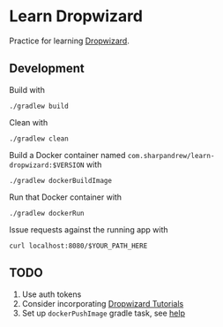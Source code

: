 # Learn Dropwizard

Practice for learning [Dropwizard](http://dropwizard.io).

## Development

Build with

    ./gradlew build

Clean with

    ./gradlew clean

Build a Docker container named
`com.sharpandrew/learn-dropwizard:$VERSION` with

    ./gradlew dockerBuildImage

Run that Docker container with

    ./gradlew dockerRun

Issue requests against the running app with

    curl localhost:8080/$YOUR_PATH_HERE
    
## TODO

1. Use auth tokens
1. Consider incorporating
[Dropwizard Tutorials](http://www.dropwizard.io/1.0.0/docs/getting-started.html)
1. Set up `dockerPushImage` gradle task, see
[help](https://github.com/bmuschko/gradle-docker-plugin) 